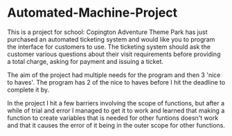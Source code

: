 # Automated-Machine-Project
This is a project for school:
Copington Adventure Theme Park has just purchased an automated ticketing system and would like you to program the interface for customers to use. The ticketing system should ask the customer various questions about their visit requirements before providing a total charge, asking for payment and issuing a ticket.

The aim of the project had multiple needs for the program and then 3 'nice to haves'. The program has 2 of the nice to haves before I hit the deadline to complete it by. 

In the project I hit a few barriers involving the scope of functions, but after a while of trial and error I managed to get it to work and learned that making a function to create variables that is needed for other funtions doesn't work and that it causes the error of it being in the outer scope for other functions. 
